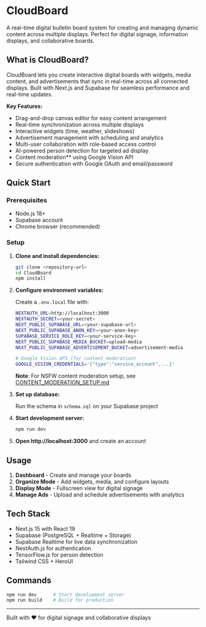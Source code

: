 # CloudBoard

A real-time digital bulletin board system for creating and managing dynamic content across multiple displays. Perfect for digital signage, information displays, and collaborative boards.

## What is CloudBoard?

CloudBoard lets you create interactive digital boards with widgets, media content, and advertisements that sync in real-time across all connected displays. Built with Next.js and Supabase for seamless performance and real-time updates.

**Key Features:**
- Drag-and-drop canvas editor for easy content arrangement
- Real-time synchronization across multiple displays
- Interactive widgets (time, weather, slideshows)
- Advertisement management with scheduling and analytics
- Multi-user collaboration with role-based access control
- AI-powered person detection for targeted ad display
- Content moderation** using Google Vision API
- Secure authentication with Google OAuth and email/password

## Quick Start

### Prerequisites
- Node.js 18+
- Supabase account
- Chrome browser (recommended)

### Setup

1. **Clone and install dependencies:**
   ```bash
   git clone <repository-url>
   cd CloudBoard
   npm install
   ```

2. **Configure environment variables:**

   Create a `.env.local` file with:
   ```bash
   NEXTAUTH_URL=http://localhost:3000
   NEXTAUTH_SECRET=<your-secret>
   NEXT_PUBLIC_SUPABASE_URL=<your-supabase-url>
   NEXT_PUBLIC_SUPABASE_ANON_KEY=<your-anon-key>
   SUPABASE_SERVICE_ROLE_KEY=<your-service-key>
   NEXT_PUBLIC_SUPABASE_MEDIA_BUCKET=upload-media
   NEXT_PUBLIC_SUPABASE_ADVERTISEMENT_BUCKET=advertisement-media

   # Google Vision API (for content moderation)
   GOOGLE_VISION_CREDENTIALS='{"type":"service_account",...}'
   ```

   **Note**: For NSFW content moderation setup, see [CONTENT_MODERATION_SETUP.md](CONTENT_MODERATION_SETUP.md)

3. **Set up database:**

   Run the schema in `schema.sql` on your Supabase project

4. **Start development server:**
   ```bash
   npm run dev
   ```

5. **Open http://localhost:3000** and create an account

## Usage

1. **Dashboard** - Create and manage your boards
2. **Organize Mode** - Add widgets, media, and configure layouts
3. **Display Mode** - Fullscreen view for digital signage
4. **Manage Ads** - Upload and schedule advertisements with analytics

## Tech Stack

- Next.js 15 with React 19
- Supabase (PostgreSQL + Realtime + Storage)
- Supabase Realtime for live data synchronization
- NextAuth.js for authentication
- TensorFlow.js for person detection
- Tailwind CSS + HeroUI

## Commands

```bash
npm run dev      # Start development server
npm run build    # Build for production
```

---

Built with ❤️ for digital signage and collaborative displays
